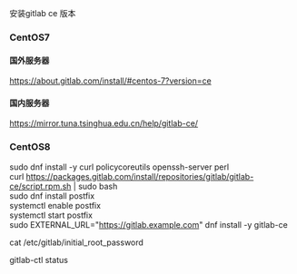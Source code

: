 安装gitlab ce 版本


### CentOS7
#### 国外服务器

https://about.gitlab.com/install/#centos-7?version=ce


#### 国内服务器


https://mirror.tuna.tsinghua.edu.cn/help/gitlab-ce/

### CentOS8
sudo dnf install -y curl policycoreutils openssh-server perl  
curl https://packages.gitlab.com/install/repositories/gitlab/gitlab-ce/script.rpm.sh | sudo bash  
sudo dnf install postfix  
systemctl enable postfix  
systemctl start postfix  
sudo EXTERNAL_URL="https://gitlab.example.com" dnf install -y gitlab-ce  

cat /etc/gitlab/initial_root_password

gitlab-ctl status

